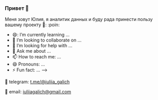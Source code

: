 ### Привет 👋

Меня зовут Юлия, я аналитик данных и буду рада принести пользу вашему проекту 🙂:
:poin:



- 😄: I’m currently learning ...
- 👯 I’m looking to collaborate on ...
- 🤔 I’m looking for help with ...
- 💬 Ask me about ...
- 📫 How to reach me: ...
- 😄 Pronouns: ...
- ⚡ Fun fact: ...
-->


💬 telegram: [t.me/@iuliia_galich](https://t.me/+79643908939)

💬 email: iuliiagalich@gmail.com
